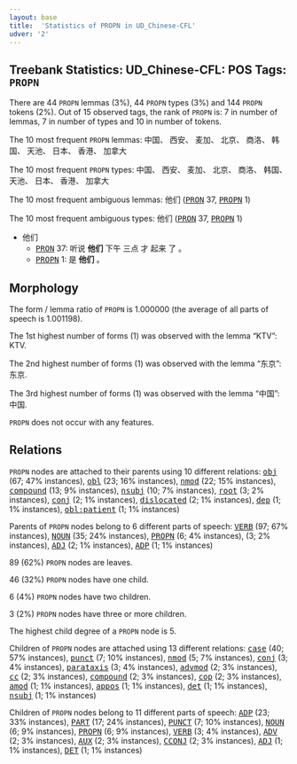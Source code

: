 ```yaml
---
layout: base
title:  'Statistics of PROPN in UD_Chinese-CFL'
udver: '2'
---
```


## Treebank Statistics: UD_Chinese-CFL: POS Tags: `PROPN`

There are 44 `PROPN` lemmas (3%), 44 `PROPN` types (3%) and 144 `PROPN` tokens (2%).
Out of 15 observed tags, the rank of `PROPN` is: 7 in number of lemmas, 7 in number of types and 10 in number of tokens.

The 10 most frequent `PROPN` lemmas: 中国、 西安、 麦加、 北京、 商洛、 韩国、 天池、 日本、 香港、 加拿大

The 10 most frequent `PROPN` types:  中国、 西安、 麦加、 北京、 商洛、 韩国、 天池、 日本、 香港、 加拿大

The 10 most frequent ambiguous lemmas: 他们 (<tt><a href="zh_cfl-pos-PRON.html">PRON</a></tt> 37, <tt><a href="zh_cfl-pos-PROPN.html">PROPN</a></tt> 1)

The 10 most frequent ambiguous types:  他们 (<tt><a href="zh_cfl-pos-PRON.html">PRON</a></tt> 37, <tt><a href="zh_cfl-pos-PROPN.html">PROPN</a></tt> 1)


* 他们
  * <tt><a href="zh_cfl-pos-PRON.html">PRON</a></tt> 37: 听说 <b>他们</b> 下午 三点 才 起来 了 。
  * <tt><a href="zh_cfl-pos-PROPN.html">PROPN</a></tt> 1: 是 <b>他们</b> 。

## Morphology

The form / lemma ratio of `PROPN` is 1.000000 (the average of all parts of speech is 1.001198).

The 1st highest number of forms (1) was observed with the lemma “KTV”: KTV.

The 2nd highest number of forms (1) was observed with the lemma “东京”: 东京.

The 3rd highest number of forms (1) was observed with the lemma “中国”: 中国.

`PROPN` does not occur with any features.


## Relations

`PROPN` nodes are attached to their parents using 10 different relations: <tt><a href="zh_cfl-dep-obj.html">obj</a></tt> (67; 47% instances), <tt><a href="zh_cfl-dep-obl.html">obl</a></tt> (23; 16% instances), <tt><a href="zh_cfl-dep-nmod.html">nmod</a></tt> (22; 15% instances), <tt><a href="zh_cfl-dep-compound.html">compound</a></tt> (13; 9% instances), <tt><a href="zh_cfl-dep-nsubj.html">nsubj</a></tt> (10; 7% instances), <tt><a href="zh_cfl-dep-root.html">root</a></tt> (3; 2% instances), <tt><a href="zh_cfl-dep-conj.html">conj</a></tt> (2; 1% instances), <tt><a href="zh_cfl-dep-dislocated.html">dislocated</a></tt> (2; 1% instances), <tt><a href="zh_cfl-dep-dep.html">dep</a></tt> (1; 1% instances), <tt><a href="zh_cfl-dep-obl-patient.html">obl:patient</a></tt> (1; 1% instances)

Parents of `PROPN` nodes belong to 6 different parts of speech: <tt><a href="zh_cfl-pos-VERB.html">VERB</a></tt> (97; 67% instances), <tt><a href="zh_cfl-pos-NOUN.html">NOUN</a></tt> (35; 24% instances), <tt><a href="zh_cfl-pos-PROPN.html">PROPN</a></tt> (6; 4% instances),  (3; 2% instances), <tt><a href="zh_cfl-pos-ADJ.html">ADJ</a></tt> (2; 1% instances), <tt><a href="zh_cfl-pos-ADP.html">ADP</a></tt> (1; 1% instances)

89 (62%) `PROPN` nodes are leaves.

46 (32%) `PROPN` nodes have one child.

6 (4%) `PROPN` nodes have two children.

3 (2%) `PROPN` nodes have three or more children.

The highest child degree of a `PROPN` node is 5.

Children of `PROPN` nodes are attached using 13 different relations: <tt><a href="zh_cfl-dep-case.html">case</a></tt> (40; 57% instances), <tt><a href="zh_cfl-dep-punct.html">punct</a></tt> (7; 10% instances), <tt><a href="zh_cfl-dep-nmod.html">nmod</a></tt> (5; 7% instances), <tt><a href="zh_cfl-dep-conj.html">conj</a></tt> (3; 4% instances), <tt><a href="zh_cfl-dep-parataxis.html">parataxis</a></tt> (3; 4% instances), <tt><a href="zh_cfl-dep-advmod.html">advmod</a></tt> (2; 3% instances), <tt><a href="zh_cfl-dep-cc.html">cc</a></tt> (2; 3% instances), <tt><a href="zh_cfl-dep-compound.html">compound</a></tt> (2; 3% instances), <tt><a href="zh_cfl-dep-cop.html">cop</a></tt> (2; 3% instances), <tt><a href="zh_cfl-dep-amod.html">amod</a></tt> (1; 1% instances), <tt><a href="zh_cfl-dep-appos.html">appos</a></tt> (1; 1% instances), <tt><a href="zh_cfl-dep-det.html">det</a></tt> (1; 1% instances), <tt><a href="zh_cfl-dep-nsubj.html">nsubj</a></tt> (1; 1% instances)

Children of `PROPN` nodes belong to 11 different parts of speech: <tt><a href="zh_cfl-pos-ADP.html">ADP</a></tt> (23; 33% instances), <tt><a href="zh_cfl-pos-PART.html">PART</a></tt> (17; 24% instances), <tt><a href="zh_cfl-pos-PUNCT.html">PUNCT</a></tt> (7; 10% instances), <tt><a href="zh_cfl-pos-NOUN.html">NOUN</a></tt> (6; 9% instances), <tt><a href="zh_cfl-pos-PROPN.html">PROPN</a></tt> (6; 9% instances), <tt><a href="zh_cfl-pos-VERB.html">VERB</a></tt> (3; 4% instances), <tt><a href="zh_cfl-pos-ADV.html">ADV</a></tt> (2; 3% instances), <tt><a href="zh_cfl-pos-AUX.html">AUX</a></tt> (2; 3% instances), <tt><a href="zh_cfl-pos-CCONJ.html">CCONJ</a></tt> (2; 3% instances), <tt><a href="zh_cfl-pos-ADJ.html">ADJ</a></tt> (1; 1% instances), <tt><a href="zh_cfl-pos-DET.html">DET</a></tt> (1; 1% instances)

